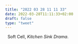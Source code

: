 ```yaml
---
title: "2022 03 28 11 11 33"
date: 2022-03-28T11:11:33+02:00
draft: false
type: "tweet"
---
```

<a href="" class="iconfont icon-music" title="rss"></a> &nbsp; Soft Cell, *Kitchen Sink Drama*.
